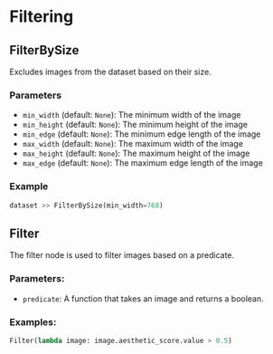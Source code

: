 # Filtering

## FilterBySize

Excludes images from the dataset based on their size.

### Parameters

- `min_width` (default: `None`): The minimum width of the image
- `min_height` (default: `None`): The minimum height of the image
- `min_edge` (default: `None`): The minimum edge length of the image
- `max_width` (default: `None`): The maximum width of the image
- `max_height` (default: `None`): The maximum height of the image
- `max_edge` (default: `None`): The maximum edge length of the image

### Example

```python
dataset >> FilterBySize(min_width=768)
```

## Filter

The filter node is used to filter images based on a predicate.

### Parameters:

- `predicate`: A function that takes an image and returns a boolean.

### Examples:

```python
Filter(lambda image: image.aesthetic_score.value > 0.5)
```


